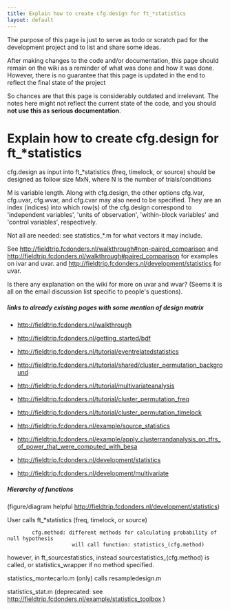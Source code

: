 ```yaml
---
title: Explain how to create cfg.design for ft_*statistics
layout: default
---
```


<div class="alert-danger">
The purpose of this page is just to serve as todo or scratch pad for the development project and to list and share some ideas. 

After making changes to the code and/or documentation, this page should remain on the wiki as a reminder of what was done and how it was done. However, there is no guarantee that this page is updated in the end to reflect the final state of the project

So chances are that this page is considerably outdated and irrelevant. The notes here might not reflect the current state of the code, and you should **not use this as serious documentation**.
</div>

# Explain how to create cfg.design for ft_*statistics

cfg.design as input into ft_*statistics (freq, timelock, or source) should be designed as follow
size MxN, where N is the number of trials/conditions

M is variable length.  Along with cfg.design, the other options cfg.ivar, cfg.uvar, cfg.wvar, and cfg.cvar may also need to be specified.   They are an index (indices) into which row(s) of the cfg.design correspond to 'independent variables', 'units of observation', 'within-block variables' and 'control variables', respectively.

Not all are needed: see statistics_*.m for what vectors it may include.

See http://fieldtrip.fcdonders.nl/walkthrough#non-paired_comparison and http://fieldtrip.fcdonders.nl/walkthrough#paired_comparison for examples on ivar and uvar. 
and http://fieldtrip.fcdonders.nl/development/statistics  for uvar.

Is there any explanation on the wiki for more on uvar and wvar?   (Seems it is all on the email discussion list specific to people's questions).

#####  links to already existing pages with some mention of design matrix

*  http://fieldtrip.fcdonders.nl/walkthrough

*  http://fieldtrip.fcdonders.nl/getting_started/bdf

*  http://fieldtrip.fcdonders.nl/tutorial/eventrelatedstatistics

*  http://fieldtrip.fcdonders.nl/tutorial/shared/cluster_permutation_background

*  http://fieldtrip.fcdonders.nl/tutorial/multivariateanalysis

*  http://fieldtrip.fcdonders.nl/tutorial/cluster_permutation_freq

*  http://fieldtrip.fcdonders.nl/tutorial/cluster_permutation_timelock

*  http://fieldtrip.fcdonders.nl/example/source_statistics

*  http://fieldtrip.fcdonders.nl/example/apply_clusterrandanalysis_on_tfrs_of_power_that_were_computed_with_besa

*  http://fieldtrip.fcdonders.nl/development/statistics

*  http://fieldtrip.fcdonders.nl/development/multivariate

##### Hierarchy of functions

(figure/diagram helpful http://fieldtrip.fcdonders.nl/development/statistics)

User calls ft_*statistics (freq, timelock, or source)

            cfg.method: different methods for calculating probability of null hypothesis
                         will call function: statistics_(cfg.method)

however, in ft_sourcestatistics, instead sourcestatistics_(cfg.method) is called, or statistics_wrapper if no method specified.

statistics_montecarlo.m (only) calls resampledesign.m

statistics_stat.m (deprecated: see http://fieldtrip.fcdonders.nl/example/statistics_toolbox )

